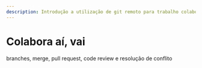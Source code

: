 ```yaml
---
description: Introdução a utilização de git remoto para trabalho colaborativo.
---
```


# Colabora aí, vai

branches, merge, pull request, code review e resolução de conflito
